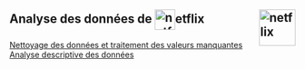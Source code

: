 ## **Analyse des données de <a href="#"><img align="center" src="https://upload.wikimedia.org/wikipedia/commons/0/0c/Netflix_2015_N_logo.svg?uselang=fr" alt="netflix" height="36px"></a>etflix**<a href="../"><img align="right" src="https://upload.wikimedia.org/wikipedia/commons/0/0c/Netflix_2015_N_logo.svg?uselang=fr" alt="netflix" height="64px"></a>
[Nettoyage des données et traitement des valeurs manquantes](cleaning)  
[Analyse descriptive des données](analysis)